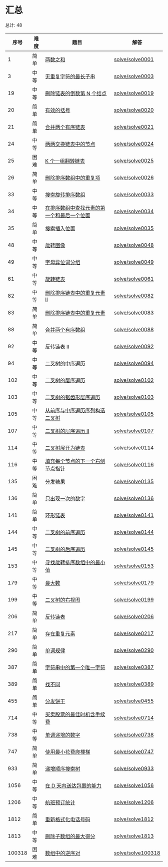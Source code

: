 # 汇总

<!--- table -->

总计: 48

| 序号   | 难度 | 题目                                                                                                                                    | 解答                                      |
| ------ | ---- | --------------------------------------------------------------------------------------------------------------------------------------- | ----------------------------------------- |
| 1      | 简单 | [两数之和](https://leetcode-cn.com/problems/two-sum/)                                                                                   | [solve/solve0001](../solve/solve0001)     |
| 3      | 中等 | [无重复字符的最长子串](https://leetcode-cn.com/problems/longest-substring-without-repeating-characters/)                                | [solve/solve0003](../solve/solve0003)     |
| 19     | 中等 | [删除链表的倒数第 N 个结点](https://leetcode-cn.com/problems/remove-nth-node-from-end-of-list/)                                         | [solve/solve0019](../solve/solve0019)     |
| 20     | 简单 | [有效的括号](https://leetcode-cn.com/problems/valid-parentheses/)                                                                       | [solve/solve0020](../solve/solve0020)     |
| 21     | 简单 | [合并两个有序链表](https://leetcode-cn.com/problems/merge-two-sorted-lists/)                                                            | [solve/solve0021](../solve/solve0021)     |
| 24     | 中等 | [两两交换链表中的节点](https://leetcode-cn.com/problems/swap-nodes-in-pairs/)                                                           | [solve/solve0024](../solve/solve0024)     |
| 25     | 困难 | [K 个一组翻转链表](https://leetcode-cn.com/problems/reverse-nodes-in-k-group/)                                                          | [solve/solve0025](../solve/solve0025)     |
| 26     | 简单 | [删除排序数组中的重复项](https://leetcode-cn.com/problems/remove-duplicates-from-sorted-array/)                                         | [solve/solve0026](../solve/solve0026)     |
| 33     | 中等 | [搜索旋转排序数组](https://leetcode-cn.com/problems/search-in-rotated-sorted-array/)                                                    | [solve/solve0033](../solve/solve0033)     |
| 34     | 中等 | [在排序数组中查找元素的第一个和最后一个位置](https://leetcode-cn.com/problems/find-first-and-last-position-of-element-in-sorted-array/) | [solve/solve0034](../solve/solve0034)     |
| 35     | 简单 | [搜索插入位置](https://leetcode-cn.com/problems/search-insert-position/)                                                                | [solve/solve0035](../solve/solve0035)     |
| 48     | 中等 | [旋转图像](https://leetcode-cn.com/problems/rotate-image/)                                                                              | [solve/solve0048](../solve/solve0048)     |
| 49     | 中等 | [字母异位词分组](https://leetcode-cn.com/problems/group-anagrams/)                                                                      | [solve/solve0049](../solve/solve0049)     |
| 61     | 中等 | [旋转链表](https://leetcode-cn.com/problems/rotate-list/)                                                                               | [solve/solve0061](../solve/solve0061)     |
| 82     | 中等 | [删除排序链表中的重复元素 II](https://leetcode-cn.com/problems/remove-duplicates-from-sorted-list-ii/)                                  | [solve/solve0082](../solve/solve0082)     |
| 83     | 简单 | [删除排序链表中的重复元素](https://leetcode-cn.com/problems/remove-duplicates-from-sorted-list/)                                        | [solve/solve0083](../solve/solve0083)     |
| 88     | 简单 | [合并两个有序数组](https://leetcode-cn.com/problems/merge-sorted-array/)                                                                | [solve/solve0088](../solve/solve0088)     |
| 92     | 中等 | [反转链表 II](https://leetcode-cn.com/problems/reverse-linked-list-ii/)                                                                 | [solve/solve0092](../solve/solve0092)     |
| 94     | 中等 | [二叉树的中序遍历](https://leetcode-cn.com/problems/binary-tree-inorder-traversal/)                                                     | [solve/solve0094](../solve/solve0094)     |
| 102    | 中等 | [二叉树的层序遍历](https://leetcode-cn.com/problems/binary-tree-level-order-traversal/)                                                 | [solve/solve0102](../solve/solve0102)     |
| 103    | 中等 | [二叉树的锯齿形层序遍历](https://leetcode-cn.com/problems/binary-tree-zigzag-level-order-traversal/)                                    | [solve/solve0103](../solve/solve0103)     |
| 105    | 中等 | [从前序与中序遍历序列构造二叉树](https://leetcode-cn.com/problems/construct-binary-tree-from-preorder-and-inorder-traversal/)           | [solve/solve0105](../solve/solve0105)     |
| 107    | 中等 | [二叉树的层序遍历 II](https://leetcode-cn.com/problems/binary-tree-level-order-traversal-ii/)                                           | [solve/solve0107](../solve/solve0107)     |
| 114    | 中等 | [二叉树展开为链表](https://leetcode-cn.com/problems/flatten-binary-tree-to-linked-list/)                                                | [solve/solve0114](../solve/solve0114)     |
| 116    | 中等 | [填充每个节点的下一个右侧节点指针](https://leetcode-cn.com/problems/populating-next-right-pointers-in-each-node/)                       | [solve/solve0116](../solve/solve0116)     |
| 135    | 困难 | [分发糖果](https://leetcode-cn.com/problems/candy/)                                                                                     | [solve/solve0135](../solve/solve0135)     |
| 136    | 简单 | [只出现一次的数字](https://leetcode-cn.com/problems/single-number/)                                                                     | [solve/solve0136](../solve/solve0136)     |
| 141    | 简单 | [环形链表](https://leetcode-cn.com/problems/linked-list-cycle/)                                                                         | [solve/solve0141](../solve/solve0141)     |
| 144    | 中等 | [二叉树的前序遍历](https://leetcode-cn.com/problems/binary-tree-preorder-traversal/)                                                    | [solve/solve0144](../solve/solve0144)     |
| 145    | 中等 | [二叉树的后序遍历](https://leetcode-cn.com/problems/binary-tree-postorder-traversal/)                                                   | [solve/solve0145](../solve/solve0145)     |
| 153    | 中等 | [寻找旋转排序数组中的最小值](https://leetcode-cn.com/problems/find-minimum-in-rotated-sorted-array/)                                    | [solve/solve0153](../solve/solve0153)     |
| 179    | 中等 | [最大数](https://leetcode-cn.com/problems/largest-number/)                                                                              | [solve/solve0179](../solve/solve0179)     |
| 199    | 中等 | [二叉树的右视图](https://leetcode-cn.com/problems/binary-tree-right-side-view/)                                                         | [solve/solve0199](../solve/solve0199)     |
| 206    | 简单 | [反转链表](https://leetcode-cn.com/problems/reverse-linked-list/)                                                                       | [solve/solve0206](../solve/solve0206)     |
| 217    | 简单 | [存在重复元素](https://leetcode-cn.com/problems/contains-duplicate/)                                                                    | [solve/solve0217](../solve/solve0217)     |
| 290    | 简单 | [单词规律](https://leetcode-cn.com/problems/word-pattern/)                                                                              | [solve/solve0290](../solve/solve0290)     |
| 387    | 简单 | [字符串中的第一个唯一字符](https://leetcode-cn.com/problems/first-unique-character-in-a-string/)                                        | [solve/solve0387](../solve/solve0387)     |
| 389    | 简单 | [找不同](https://leetcode-cn.com/problems/find-the-difference/)                                                                         | [solve/solve0389](../solve/solve0389)     |
| 455    | 简单 | [分发饼干](https://leetcode-cn.com/problems/assign-cookies/)                                                                            | [solve/solve0455](../solve/solve0455)     |
| 714    | 中等 | [买卖股票的最佳时机含手续费](https://leetcode-cn.com/problems/best-time-to-buy-and-sell-stock-with-transaction-fee/)                    | [solve/solve0714](../solve/solve0714)     |
| 738    | 中等 | [单调递增的数字](https://leetcode-cn.com/problems/monotone-increasing-digits/)                                                          | [solve/solve0738](../solve/solve0738)     |
| 747    | 简单 | [使用最小花费爬楼梯](https://leetcode-cn.com/problems/min-cost-climbing-stairs/)                                                        | [solve/solve0747](../solve/solve0747)     |
| 933    | 简单 | [递增顺序搜索树](https://leetcode-cn.com/problems/increasing-order-search-tree/)                                                        | [solve/solve0933](../solve/solve0933)     |
| 1056   | 中等 | [在 D 天内送达包裹的能力](https://leetcode-cn.com/problems/capacity-to-ship-packages-within-d-days/)                                    | [solve/solve1056](../solve/solve1056)     |
| 1206   | 中等 | [航班预订统计](https://leetcode-cn.com/problems/corporate-flight-bookings/)                                                             | [solve/solve1206](../solve/solve1206)     |
| 1812   | 简单 | [重新格式化电话号码](https://leetcode-cn.com/problems/reformat-phone-number/)                                                           | [solve/solve1812](../solve/solve1812)     |
| 1813   | 中等 | [删除子数组的最大得分](https://leetcode-cn.com/problems/maximum-erasure-value/)                                                         | [solve/solve1813](../solve/solve1813)     |
| 100318 | 困难 | [数组中的逆序对](https://leetcode-cn.com/problems/shu-zu-zhong-de-ni-xu-dui-lcof/)                                                      | [solve/solve100318](../solve/solve100318) |
